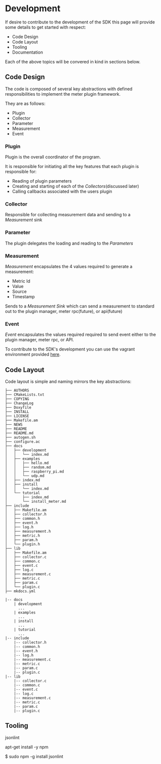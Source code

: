 Development
===========

If desire to contribute to the development of the SDK this page will provide
some details to get started with respect:

- Code Design
- Code Layout
- Tooling
- Documentation

Each of the above topics will be convered in kind in sections below.

Code Design
-----------

The code is composed of several key abstractions with defined responsibilities
to implement the meter plugin framework.

They are as follows:

- Plugin
- Collector
- Parameter
- Measurement
- Event

### Plugin

Plugin is the overall coordinator of the program.

It is responsible for initiating all the key
features that each plugin is responsible for:

- Reading of plugin parameters
- Creating and starting of each of the _Collectors_(discussed later)
- Calling callbacks associated with the users plugin


### Collector

Responsible for collecting measurement data and sending
to a _Measurement_ sink


### Parameter

The plugin delegates the loading and reading to the
_Parameters_


### Measurement

_Measurement_ encapsulates the 4 values required to generate
a measurement:

- Metric Id
- Value
- Source
- Timestamp

Sends to a _Measurement Sink_ which can send a measurement
to standard out to the plugin manager, meter rpc(future), or api(future)

### Event

_Event_ encapsulates the values required required to send
event either to the plugin manager, meter rpc, or API.


To contribute to the SDK's development you can use the vagrant environment provided [here](https://github.com/boundary/vagrant-plugin-c).

Code Layout
-----------

Code layout is simple and naming mirrors the key abstractions:

```
├── AUTHORS
├── CMakeLists.txt
├── COPYING
├── ChangeLog
├── Doxyfile
├── INSTALL
├── LICENSE
├── Makefile.am
├── NEWS
├── README
├── README.md
├── autogen.sh
├── configure.ac
├── docs
│   ├── development
│   │   └── index.md
│   ├── examples
│   │   ├── hello.md
│   │   ├── random.md
│   │   ├── raspberry_pi.md
│   │   └── udp.md
│   ├── index.md
│   ├── install
│   │   └── index.md
│   └── tutorial
│       ├── index.md
│       └── install_meter.md
├── include
│   ├── Makefile.am
│   ├── collector.h
│   ├── common.h
│   ├── event.h
│   ├── log.h
│   ├── measurement.h
│   ├── metric.h
│   ├── param.h
│   └── plugin.h
├── lib
│   ├── Makefile.am
│   ├── collector.c
│   ├── common.c
│   ├── event.c
│   ├── log.c
│   ├── measurement.c
│   ├── metric.c
│   ├── param.c
│   └── plugin.c
├── mkdocs.yml
```

```
|-- docs
    | development
      ...
    | examples
      ...
    | install
      ...
    | tutorial
      ...
|-- include
    |-- collector.h
    |-- common.h
    |-- event.h
    |-- log.h
    |-- measurement.c
    |-- metric.c
    |-- param.c
    |-- plugin.c
|-- lib
    |-- collector.c
    |-- common.c
    |-- event.c
    |-- log.c
    |-- measurement.c
    |-- metric.c
    |-- param.c
    |-- plugin.c
```


Tooling
-------

jsonlint

apt-get install -y npm

$ sudo npm -g install jsonlint